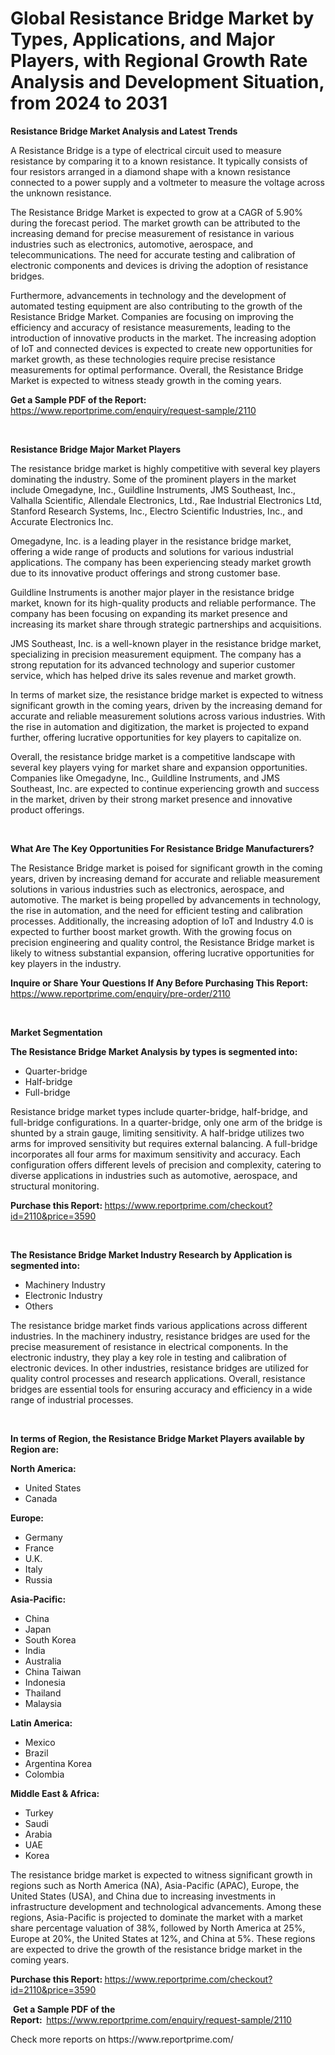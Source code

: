 <p><h1>Global Resistance Bridge Market by Types, Applications, and Major Players, with Regional Growth Rate Analysis and Development Situation, from 2024 to 2031</h1></p><p><strong>Resistance Bridge Market Analysis and Latest Trends</strong></p>
<p><p>A Resistance Bridge is a type of electrical circuit used to measure resistance by comparing it to a known resistance. It typically consists of four resistors arranged in a diamond shape with a known resistance connected to a power supply and a voltmeter to measure the voltage across the unknown resistance.</p><p>The Resistance Bridge Market is expected to grow at a CAGR of 5.90% during the forecast period. The market growth can be attributed to the increasing demand for precise measurement of resistance in various industries such as electronics, automotive, aerospace, and telecommunications. The need for accurate testing and calibration of electronic components and devices is driving the adoption of resistance bridges.</p><p>Furthermore, advancements in technology and the development of automated testing equipment are also contributing to the growth of the Resistance Bridge Market. Companies are focusing on improving the efficiency and accuracy of resistance measurements, leading to the introduction of innovative products in the market. The increasing adoption of IoT and connected devices is expected to create new opportunities for market growth, as these technologies require precise resistance measurements for optimal performance. Overall, the Resistance Bridge Market is expected to witness steady growth in the coming years.</p></p>
<p><strong>Get a Sample PDF of the Report:&nbsp;</strong> <a href="https://www.reportprime.com/enquiry/request-sample/2110">https://www.reportprime.com/enquiry/request-sample/2110</a></p>
<p>&nbsp;</p>
<p><strong>Resistance Bridge Major Market Players</strong></p>
<p><p>The resistance bridge market is highly competitive with several key players dominating the industry. Some of the prominent players in the market include Omegadyne, Inc., Guildline Instruments, JMS Southeast, Inc., Valhalla Scientific, Allendale Electronics, Ltd., Rae Industrial Electronics Ltd, Stanford Research Systems, Inc., Electro Scientific Industries, Inc., and Accurate Electronics Inc.</p><p>Omegadyne, Inc. is a leading player in the resistance bridge market, offering a wide range of products and solutions for various industrial applications. The company has been experiencing steady market growth due to its innovative product offerings and strong customer base.</p><p>Guildline Instruments is another major player in the resistance bridge market, known for its high-quality products and reliable performance. The company has been focusing on expanding its market presence and increasing its market share through strategic partnerships and acquisitions.</p><p>JMS Southeast, Inc. is a well-known player in the resistance bridge market, specializing in precision measurement equipment. The company has a strong reputation for its advanced technology and superior customer service, which has helped drive its sales revenue and market growth.</p><p>In terms of market size, the resistance bridge market is expected to witness significant growth in the coming years, driven by the increasing demand for accurate and reliable measurement solutions across various industries. With the rise in automation and digitization, the market is projected to expand further, offering lucrative opportunities for key players to capitalize on.</p><p>Overall, the resistance bridge market is a competitive landscape with several key players vying for market share and expansion opportunities. Companies like Omegadyne, Inc., Guildline Instruments, and JMS Southeast, Inc. are expected to continue experiencing growth and success in the market, driven by their strong market presence and innovative product offerings.</p></p>
<p>&nbsp;</p>
<p><strong>What Are The Key Opportunities For Resistance Bridge Manufacturers?</strong></p>
<p><p>The Resistance Bridge market is poised for significant growth in the coming years, driven by increasing demand for accurate and reliable measurement solutions in various industries such as electronics, aerospace, and automotive. The market is being propelled by advancements in technology, the rise in automation, and the need for efficient testing and calibration processes. Additionally, the increasing adoption of IoT and Industry 4.0 is expected to further boost market growth. With the growing focus on precision engineering and quality control, the Resistance Bridge market is likely to witness substantial expansion, offering lucrative opportunities for key players in the industry.</p></p>
<p><strong>Inquire or Share Your Questions If Any Before Purchasing This Report:</strong> <a href="https://www.reportprime.com/enquiry/pre-order/2110">https://www.reportprime.com/enquiry/pre-order/2110</a></p>
<p>&nbsp;</p>
<p><strong>Market Segmentation</strong></p>
<p><strong>The Resistance Bridge Market Analysis by types is segmented into:</strong></p>
<p><ul><li>Quarter-bridge</li><li>Half-bridge</li><li>Full-bridge</li></ul></p>
<p><p>Resistance bridge market types include quarter-bridge, half-bridge, and full-bridge configurations. In a quarter-bridge, only one arm of the bridge is shunted by a strain gauge, limiting sensitivity. A half-bridge utilizes two arms for improved sensitivity but requires external balancing. A full-bridge incorporates all four arms for maximum sensitivity and accuracy. Each configuration offers different levels of precision and complexity, catering to diverse applications in industries such as automotive, aerospace, and structural monitoring.</p></p>
<p><strong>Purchase this Report:&nbsp;</strong><a href="https://www.reportprime.com/checkout?id=2110&price=3590">https://www.reportprime.com/checkout?id=2110&price=3590</a></p>
<p>&nbsp;</p>
<p><strong>The Resistance Bridge Market Industry Research by Application is segmented into:</strong></p>
<p><ul><li>Machinery Industry</li><li>Electronic Industry</li><li>Others</li></ul></p>
<p><p>The resistance bridge market finds various applications across different industries. In the machinery industry, resistance bridges are used for the precise measurement of resistance in electrical components. In the electronic industry, they play a key role in testing and calibration of electronic devices. In other industries, resistance bridges are utilized for quality control processes and research applications. Overall, resistance bridges are essential tools for ensuring accuracy and efficiency in a wide range of industrial processes.</p></p>
<p>&nbsp;</p>
<p><strong>In terms of Region, the Resistance Bridge Market Players available by Region are:</strong></p>
<p>
    <p> <strong> North America: </strong>
        <ul>
            <li>United States</li>
            <li>Canada</li>
        </ul>
        </p> 
    <p> <strong> Europe: </strong>
        <ul>
            <li>Germany</li>
            <li>France</li>
            <li>U.K.</li>
            <li>Italy</li>
            <li>Russia</li>
        </ul>
        </p> 
    <p> <strong> Asia-Pacific: </strong>
        <ul>
            <li>China</li>
            <li>Japan</li>
            <li>South Korea</li>
            <li>India</li>
            <li>Australia</li>
            <li>China Taiwan</li>
            <li>Indonesia</li>
            <li>Thailand</li>
            <li>Malaysia</li>
        </ul>
        </p> 
    <p> <strong> Latin America: </strong>
        <ul>
            <li>Mexico</li>
            <li>Brazil</li>
            <li>Argentina Korea</li>
            <li>Colombia</li>
        </ul>
        </p> 
    <p> <strong> Middle East & Africa: </strong>
        <ul>
            <li>Turkey</li>
            <li>Saudi</li>
            <li>Arabia</li>
            <li>UAE</li>
            <li>Korea</li>
        </ul>
    </p>
    </p>
<p><p>The resistance bridge market is expected to witness significant growth in regions such as North America (NA), Asia-Pacific (APAC), Europe, the United States (USA), and China due to increasing investments in infrastructure development and technological advancements. Among these regions, Asia-Pacific is projected to dominate the market with a market share percentage valuation of 38%, followed by North America at 25%, Europe at 20%, the United States at 12%, and China at 5%. These regions are expected to drive the growth of the resistance bridge market in the coming years.</p></p>
<p><strong>Purchase this Report: </strong><a href="https://www.reportprime.com/checkout?id=2110&price=3590">https://www.reportprime.com/checkout?id=2110&price=3590</a></p>
<p>&nbsp;<strong>Get a Sample PDF of the Report:&nbsp;&nbsp;</strong><a href="https://www.reportprime.com/enquiry/request-sample/2110">https://www.reportprime.com/enquiry/request-sample/2110</a></p>
<p><strong></strong></p>
<p>Check more reports on https://www.reportprime.com/</p>